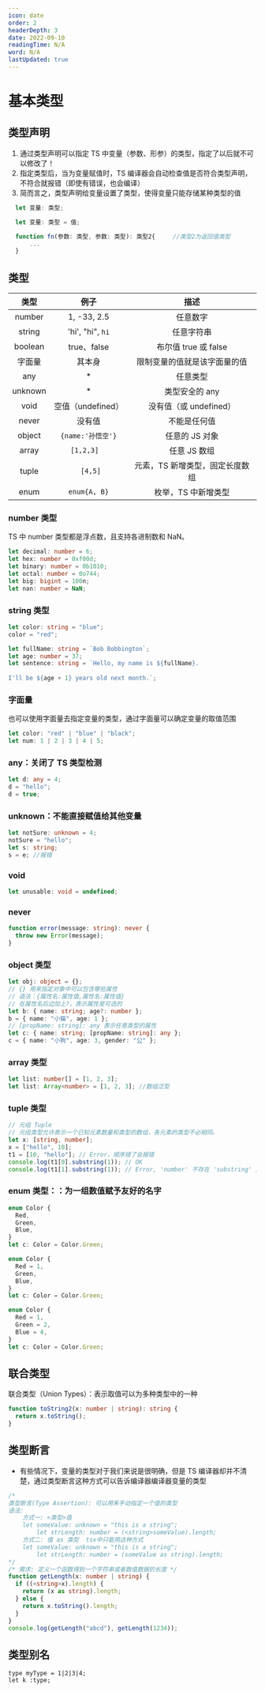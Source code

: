 ```yaml
---
icon: date
order: 2
headerDepth: 3
date: 2022-09-10
readingTime: N/A
word: N/A
lastUpdated: true
---
```


# 基本类型

## 类型声明

1. 通过类型声明可以指定 TS 中变量（参数、形参）的类型，指定了以后就不可以修改了！
2. 指定类型后，当为变量赋值时，TS 编译器会自动检查值是否符合类型声明，不符合就报错（即使有错误，也会编译）
3. 简而言之，类型声明给变量设置了类型，使得变量只能存储某种类型的值

```typescript
  let 变量: 类型;

  let 变量: 类型 = 值;

  function fn(参数: 类型, 参数: 类型): 类型2{     //类型2为返回值类型
      ...
  }
```

## 类型

|  类型   |       例子        |              描述               |
| :-----: | :---------------: | :-----------------------------: |
| number  |    1, -33, 2.5    |            任意数字             |
| string  | 'hi', "hi", `hi`  |           任意字符串            |
| boolean |    true、false    |      布尔值 true 或 false       |
| 字面量  |      其本身       |  限制变量的值就是该字面量的值   |
|   any   |        \*         |            任意类型             |
| unknown |        \*         |         类型安全的 any          |
|  void   | 空值（undefined） |     没有值（或 undefined）      |
|  never  |      没有值       |          不能是任何值           |
| object  | `{name:'孙悟空'}` |         任意的 JS 对象          |
|  array  |    `[1,2,3]  `    |          任意 JS 数组           |
|  tuple  |     ` [4,5]`      | 元素，TS 新增类型，固定长度数组 |
|  enum   |   `enum{A, B}`    |       枚举，TS 中新增类型       |

### number 类型

TS 中 number 类型都是浮点数，且支持各进制数和 NaN。

```typescript
let decimal: number = 6;
let hex: number = 0xf00d;
let binary: number = 0b1010;
let octal: number = 0o744;
let big: bigint = 100n;
let nan: number = NaN;
```

### string 类型

```typescript
let color: string = "blue";
color = "red";

let fullName: string = `Bob Bobbington`;
let age: number = 37;
let sentence: string = `Hello, my name is ${fullName}.
 
I'll be ${age + 1} years old next month.`;
```

### 字面量

也可以使用字面量去指定变量的类型，通过字面量可以确定变量的取值范围

```typescript
let color: "red" | "blue" | "black";
let num: 1 | 2 | 3 | 4 | 5;
```

### any：关闭了 TS 类型检测

```typescript
let d: any = 4;
d = "hello";
d = true;
```

### unknown：不能直接赋值给其他变量

```typescript
let notSure: unknown = 4;
notSure = "hello";
let s: string;
s = e; //报错
```

### void

```typescript
let unusable: void = undefined;
```

### never

```typescript
function error(message: string): never {
  throw new Error(message);
}
```

### object 类型

```typescript
let obj: object = {};
// {} 用来指定对象中可以包含哪些属性
// 语法：{属性名:属性值,属性名:属性值}
// 在属性名后边加上?，表示属性是可选的
let b: { name: string; age?: number };
b = { name: "小猫", age: 1 };
// [propName: string]: any 表示任意类型的属性
let c: { name: string; [propName: string]: any };
c = { name: "小狗", age: 3, gender: "公" };
```

### array 类型

```typescript
let list: number[] = [1, 2, 3];
let list: Array<number> = [1, 2, 3]; //数组泛型
```

### tuple 类型

```typescript
// 元组 Tuple
// 元组类型允许表示一个已知元素数量和类型的数组，各元素的类型不必相同。
let x: [string, number];
x = ["hello", 10];
t1 = [10, "hello"]; // Error，顺序错了会报错
console.log(t1[0].substring(1)); // OK
console.log(t1[1].substring(1)); // Error, 'number' 不存在 'substring' 方法
```

### enum 类型：：为一组数值赋予友好的名字

```typescript
enum Color {
  Red,
  Green,
  Blue,
}
let c: Color = Color.Green;

enum Color {
  Red = 1,
  Green,
  Blue,
}
let c: Color = Color.Green;

enum Color {
  Red = 1,
  Green = 2,
  Blue = 4,
}
let c: Color = Color.Green;
```

## 联合类型

联合类型（Union Types）：表示取值可以为多种类型中的一种

```typescript
function toString2(x: number | string): string {
  return x.toString();
}
```

## 类型断言

- 有些情况下，变量的类型对于我们来说是很明确，但是 TS 编译器却并不清楚，通过类型断言这种方式可以告诉编译器编译器变量的类型

```typescript
/* 
类型断言(Type Assertion): 可以用来手动指定一个值的类型
语法:
    方式一: <类型>值 
    let someValue: unknown = "this is a string";
		let strLength: number = (<string>someValue).length;
    方式二: 值 as 类型  tsx中只能用这种方式
    let someValue: unknown = "this is a string";
		let strLength: number = (someValue as string).length;
*/
/* 需求: 定义一个函数得到一个字符串或者数值数据的长度 */
function getLength(x: number | string) {
  if ((<string>x).length) {
    return (x as string).length;
  } else {
    return x.toString().length;
  }
}
console.log(getLength("abcd"), getLength(1234));
```

## 类型别名

```
type myType = 1|2|3|4;
let k :type;
```
